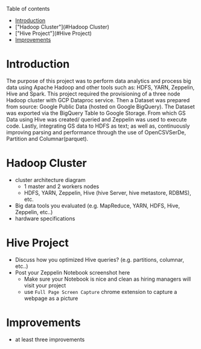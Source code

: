 Table of contents
* [Introduction](#Introduction)
* ["Hadoop Cluster"](#Hadoop Cluster)
* ["Hive Project"](#Hive Project)
* [Improvements](#Improvements)

# Introduction
The purpose of this project was to perform data analytics and process big data using Apache Hadoop and other tools such as: HDFS, YARN, Zeppelin, Hive and Spark. This project required the provisioning of a three node Hadoop cluster with GCP Dataproc service. Then a Dataset was prepared from source: Google Public Data (hosted on Google BigQuery). The Dataset was exported via the BigQuery Table to Google Storage. From which GS Data using Hive was created/ queried and Zeppelin was used to execute code. Lastly, integrating GS data to HDFS as text; as well as, continuously improving parsing and performance through the use of OpenCSVSerDe, Partition and Columnar(parquet).


# Hadoop Cluster
- cluster architecture diagram
  - 1 master and 2 workers nodes
  - HDFS, YARN, Zeppelin, Hive (hive Server, hive metastore, RDBMS), etc.
- Big data tools you evaluated (e.g. MapReduce, YARN, HDFS, Hive, Zeppelin, etc..)
- hardware specifications

# Hive Project
- Discuss how you optimized Hive queries? (e.g. partitions, columnar, etc..)
- Post your Zeppelin Notebook screenshot here
	- Make sure your Notebook is nice and clean as hiring managers will visit your project
	- use `Full Page Screen Capture` chrome extension to capture a webpage as a picture

# Improvements
- at least three improvements
